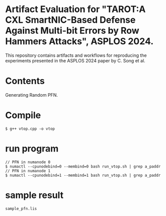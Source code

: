 # Artifact Evaluation for "TAROT:A CXL SmartNIC-Based Defense Against Multi-bit Errors by Row Hammers Attacks", ASPLOS 2024.
This repository contains artifacts and workflows for reproducing the experiments presented in the ASPLOS 2024 paper by C. Song et al.

# Contents
Generating Random PFN.

# Compile
    
   ```  
   $ g++ vtop.cpp -o vtop
   ```

# run program

   ```  
   // PFN in numanode 0 
   $ numactl --cpunodebind=0 --membind=0 bash run_vtop.sh | grep a_paddr
   // PFN in numanode 1
   $ numactl --cpunodebind=1 --membind=1 bash run_vtop.sh | grep a_paddr
   ```

# sample result

   ```
   sample_pfn.lis
   ```    
